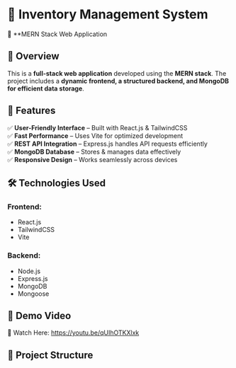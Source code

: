 # 🎯 Inventory Management System

🚀 **MERN Stack Web Application

## 📌 Overview  
This is a **full-stack web application** developed using the **MERN stack**. The project includes a **dynamic frontend, a structured backend, and MongoDB for efficient data storage**.  

## 🔹 Features  
✅ **User-Friendly Interface** – Built with React.js & TailwindCSS  
✅ **Fast Performance** – Uses Vite for optimized development  
✅ **REST API Integration** – Express.js handles API requests efficiently  
✅ **MongoDB Database** – Stores & manages data effectively  
✅ **Responsive Design** – Works seamlessly across devices  

## 🛠️ Technologies Used  
### **Frontend:**  
- React.js  
- TailwindCSS  
- Vite  

### **Backend:**  
- Node.js  
- Express.js  
- MongoDB  
- Mongoose  

## 🎥 Demo Video  
📌 Watch Here:  https://youtu.be/qUIhOTKXlxk

## 📂 Project Structure  
